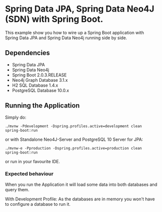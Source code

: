 # Spring Data JPA, Spring Data Neo4J (SDN) with Spring Boot.


This example show you how to wire up a Spring Boot application with Spring Data JPA and Spring Data Neo4j running side by side.

## Dependencies

* Spring Data JPA
* Spring Data Neo4j
* Spring Boot 2.0.3.RELEASE
* Neo4j Graph Database 3.1.x 
* H2 SQL Database 1.4.x
* PostgreSQL Database 10.0.x

## Running the Application

Simply do:

```
./mvnw -Pdevelopment -Dspring.profiles.active=development clean spring-boot:run
```

or with Standalone Neo4J-Server and PostgreSQL 10 Server for JPA:

```
./mvnw-e -Pproduction -Dspring.profiles.active=production clean spring-boot:run
```

or run in your favourite IDE.

### Expected behaviour

When you run the Application it will load some data into both databases and query them. 

With Development Profile: As the databases are in memory you won't have to configure a database to run it.

